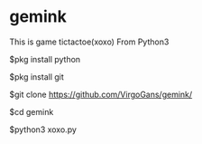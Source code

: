 # gemink
This is game tictactoe(xoxo) From Python3

$pkg install python

$pkg install git

$git clone https://github.com/VirgoGans/gemink/

$cd gemink

$python3 xoxo.py
